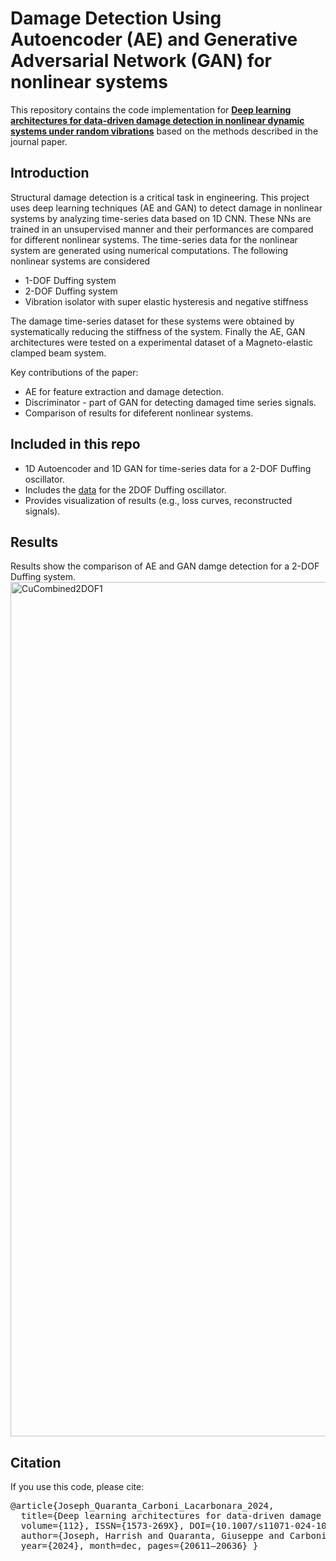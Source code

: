 # Damage Detection Using Autoencoder (AE) and Generative Adversarial Network (GAN) for nonlinear systems

This repository contains the code implementation for **[Deep learning architectures for data-driven damage
detection in nonlinear dynamic systems under random vibrations](https://rdcu.be/d5X7l)** based on the methods described in the journal paper.


## Introduction
Structural damage detection is a critical task in engineering. This project uses deep learning techniques (AE and GAN) to detect damage in nonlinear systems  by analyzing time-series data based on 1D CNN. These NNs are trained in an unsupervised manner and their performances are compared for different nonlinear systems. The time-series data for the nonlinear system are generated using numerical computations. The following nonlinear systems are considered 
- 1-DOF Duffing system
- 2-DOF Duffing system
- Vibration isolator with super elastic hysteresis and negative stiffness

The damage time-series dataset for these systems were obtained by systematically reducing the stiffness of the system. Finally the AE, GAN architectures were tested on a experimental dataset of a Magneto-elastic clamped beam system.

Key contributions of the paper:
- AE for feature extraction and damage detection.
- Discriminator - part of GAN for detecting damaged time series signals.
- Comparison of results for difeferent nonlinear systems.

## Included in this repo
- 1D Autoencoder and 1D GAN for time-series data for a 2-DOF Duffing oscillator.
- Includes the [data](https://drive.google.com/file/d/1BZEsVKchV6-oSNpYNMTaZ1Tm0a-lnWl3/view?usp=share_link) for the 2DOF Duffing oscillator.
- Provides visualization of results (e.g., loss curves, reconstructed signals).

## Results
Results show the comparison of AE and GAN damge detection for a 2-DOF Duffing system.
<img width="1367" alt="CuCombined2DOF1" src="https://github.com/user-attachments/assets/1d2850af-8efb-46cb-870a-d14ce6cbbce1" />

## Citation
If you use this code, please cite:
<pre>
@article{Joseph_Quaranta_Carboni_Lacarbonara_2024,
  title={Deep learning architectures for data-driven damage detection in nonlinear dynamic systems under random vibrations},
  volume={112}, ISSN={1573-269X}, DOI={10.1007/s11071-024-10270-1}, number={23}, journal={Nonlinear Dynamics},
  author={Joseph, Harrish and Quaranta, Giuseppe and Carboni, Biagio and Lacarbonara, Walter},
  year={2024}, month=dec, pages={20611–20636} }
</pre>
